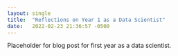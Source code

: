 ```yaml
---
layout: single
title:  "Reflections on Year 1 as a Data Scientist"
date:   2022-02-23 21:36:57 -0500
---
```


Placeholder for blog post for first year as a data scientist.